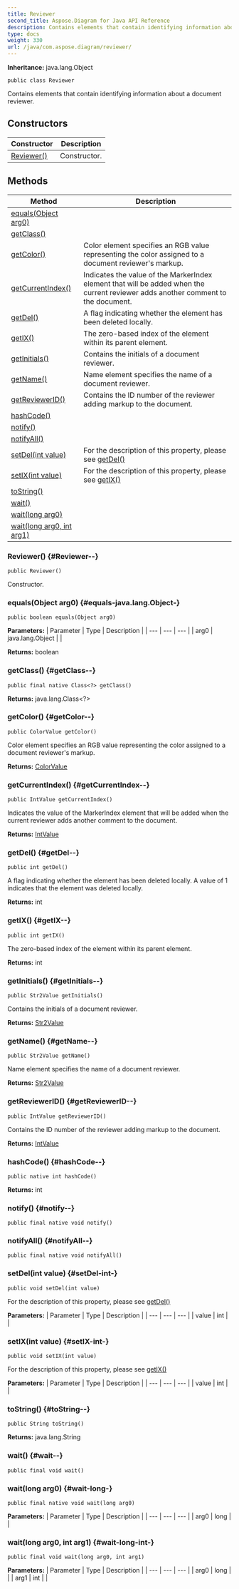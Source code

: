 ```yaml
---
title: Reviewer
second_title: Aspose.Diagram for Java API Reference
description: Contains elements that contain identifying information about a document reviewer.
type: docs
weight: 330
url: /java/com.aspose.diagram/reviewer/
---
```


**Inheritance:**
java.lang.Object
```
public class Reviewer
```

Contains elements that contain identifying information about a document reviewer.
## Constructors

| Constructor | Description |
| --- | --- |
| [Reviewer()](#Reviewer--) | Constructor. |
## Methods

| Method | Description |
| --- | --- |
| [equals(Object arg0)](#equals-java.lang.Object-) |  |
| [getClass()](#getClass--) |  |
| [getColor()](#getColor--) | Color element specifies an RGB value representing the color assigned to a document reviewer's markup. |
| [getCurrentIndex()](#getCurrentIndex--) | Indicates the value of the MarkerIndex element that will be added when the current reviewer adds another comment to the document. |
| [getDel()](#getDel--) | A flag indicating whether the element has been deleted locally. |
| [getIX()](#getIX--) | The zero-based index of the element within its parent element. |
| [getInitials()](#getInitials--) | Contains the initials of a document reviewer. |
| [getName()](#getName--) | Name element specifies the name of a document reviewer. |
| [getReviewerID()](#getReviewerID--) | Contains the ID number of the reviewer adding markup to the document. |
| [hashCode()](#hashCode--) |  |
| [notify()](#notify--) |  |
| [notifyAll()](#notifyAll--) |  |
| [setDel(int value)](#setDel-int-) | For the description of this property, please see [getDel()](../../com.aspose.diagram/reviewer\#getDel--) |
| [setIX(int value)](#setIX-int-) | For the description of this property, please see [getIX()](../../com.aspose.diagram/reviewer\#getIX--) |
| [toString()](#toString--) |  |
| [wait()](#wait--) |  |
| [wait(long arg0)](#wait-long-) |  |
| [wait(long arg0, int arg1)](#wait-long-int-) |  |
### Reviewer() {#Reviewer--}
```
public Reviewer()
```


Constructor.

### equals(Object arg0) {#equals-java.lang.Object-}
```
public boolean equals(Object arg0)
```




**Parameters:**
| Parameter | Type | Description |
| --- | --- | --- |
| arg0 | java.lang.Object |  |

**Returns:**
boolean
### getClass() {#getClass--}
```
public final native Class<?> getClass()
```




**Returns:**
java.lang.Class<?>
### getColor() {#getColor--}
```
public ColorValue getColor()
```


Color element specifies an RGB value representing the color assigned to a document reviewer's markup.

**Returns:**
[ColorValue](../../com.aspose.diagram/colorvalue)
### getCurrentIndex() {#getCurrentIndex--}
```
public IntValue getCurrentIndex()
```


Indicates the value of the MarkerIndex element that will be added when the current reviewer adds another comment to the document.

**Returns:**
[IntValue](../../com.aspose.diagram/intvalue)
### getDel() {#getDel--}
```
public int getDel()
```


A flag indicating whether the element has been deleted locally. A value of 1 indicates that the element was deleted locally.

**Returns:**
int
### getIX() {#getIX--}
```
public int getIX()
```


The zero-based index of the element within its parent element.

**Returns:**
int
### getInitials() {#getInitials--}
```
public Str2Value getInitials()
```


Contains the initials of a document reviewer.

**Returns:**
[Str2Value](../../com.aspose.diagram/str2value)
### getName() {#getName--}
```
public Str2Value getName()
```


Name element specifies the name of a document reviewer.

**Returns:**
[Str2Value](../../com.aspose.diagram/str2value)
### getReviewerID() {#getReviewerID--}
```
public IntValue getReviewerID()
```


Contains the ID number of the reviewer adding markup to the document.

**Returns:**
[IntValue](../../com.aspose.diagram/intvalue)
### hashCode() {#hashCode--}
```
public native int hashCode()
```




**Returns:**
int
### notify() {#notify--}
```
public final native void notify()
```




### notifyAll() {#notifyAll--}
```
public final native void notifyAll()
```




### setDel(int value) {#setDel-int-}
```
public void setDel(int value)
```


For the description of this property, please see [getDel()](../../com.aspose.diagram/reviewer\#getDel--)

**Parameters:**
| Parameter | Type | Description |
| --- | --- | --- |
| value | int |  |

### setIX(int value) {#setIX-int-}
```
public void setIX(int value)
```


For the description of this property, please see [getIX()](../../com.aspose.diagram/reviewer\#getIX--)

**Parameters:**
| Parameter | Type | Description |
| --- | --- | --- |
| value | int |  |

### toString() {#toString--}
```
public String toString()
```




**Returns:**
java.lang.String
### wait() {#wait--}
```
public final void wait()
```




### wait(long arg0) {#wait-long-}
```
public final native void wait(long arg0)
```




**Parameters:**
| Parameter | Type | Description |
| --- | --- | --- |
| arg0 | long |  |

### wait(long arg0, int arg1) {#wait-long-int-}
```
public final void wait(long arg0, int arg1)
```




**Parameters:**
| Parameter | Type | Description |
| --- | --- | --- |
| arg0 | long |  |
| arg1 | int |  |

